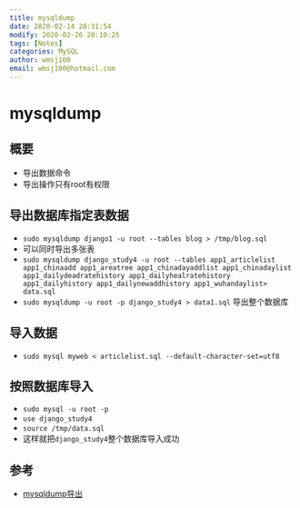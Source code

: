 ```yaml
---
title: mysqldump
date: 2020-02-14 20:31:54
modify: 2020-02-26 20:10:25 
tags: [Notes]
categories: MySQL
author: wmsj100
email: wmsj100@hotmail.com
---
```


# mysqldump

## 概要

- 导出数据命令
- 导出操作只有root有权限

## 导出数据库指定表数据

- `sudo mysqldump django1 -u root --tables blog > /tmp/blog.sql`
- 可以同时导出多张表
- `sudo mysqldump django_study4 -u root --tables app1_articlelist app1_chinaadd app1_areatree app1_chinadayaddlist app1_chinadaylist app1_dailydeadratehistory app1_dailyhealratehistory app1_dailyhistory app1_dailynewaddhistory app1_wuhandaylist> data.sql`
- `sudo mysqldump -u root -p django_study4 > data1.sql` 导出整个数据库

## 导入数据

- `sudo mysql myweb < articlelist.sql --default-character-set=utf8`

## 按照数据库导入

- `sudo mysql -u root -p`
- `use django_study4`
- `source /tmp/data.sql` 
- 这样就把`django_study4`整个数据库导入成功

## 参考

- [mysqldump导出](https://www.cnblogs.com/linjiqin/p/11888943.html)
